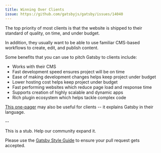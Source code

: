 ```yaml
---
title: Winning Over Clients
issue: https://github.com/gatsbyjs/gatsby/issues/14040
---
```


The top priority of most clients is that the website is shipped to their standard of quality, on time, and under budget.

In addition, they usually want to be able to use familiar CMS-based workflows to create, edit, and publish content.

Some benefits that you can use to pitch Gatsby to clients include:

- Works with their CMS
- Fast development speed ensures project will be on time
- Ease of making development changes helps keep project under budget
- Lower hosting cost helps keep project under budget
- Fast performing websites which reduce page load and response time
- Supports creation of highly scalable and dynamic apps
- Rich plugin ecosystem which helps tackle complex code

[This one-pager](/gatsby-one-pager.pdf) may also be useful for clients -- it explains Gatsby in their language.

\--

This is a stub. Help our community expand it.

Please use the [Gatsby Style Guide](/contributing/gatsby-style-guide/) to ensure your
pull request gets accepted.
